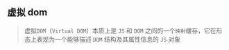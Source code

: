 ## 虚拟 dom

> 虚拟`DOM`（`Virtual DOM`）本质上是 `JS` 和 `DOM` 之间的一个`映射`缓存，它在形态上表现为一个能够描述 `DOM` 结构及其属性信息的 `JS` 对象